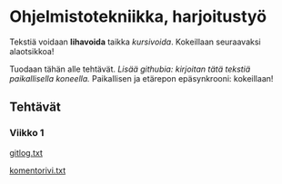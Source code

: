 # Ohjelmistotekniikka, harjoitustyö

Tekstiä voidaan **lihavoida** taikka *kursivoida*. Kokeillaan seuraavaksi alaotsikkoa!

Tuodaan tähän alle tehtävät. *Lisää githubia: kirjoitan tätä tekstiä paikallisella koneella.*
Paikallisen ja etärepon epäsynkrooni: kokeillaan!

## Tehtävät
### Viikko 1

[gitlog.txt](https://github.com/jarvsini/ot-harjoitustyo/blob/master/laskarit/viikko1/gitlog.txt)

[komentorivi.txt](https://github.com/jarvsini/ot-harjoitustyo/blob/master/laskarit/viikko1/komentorivi.txt)
